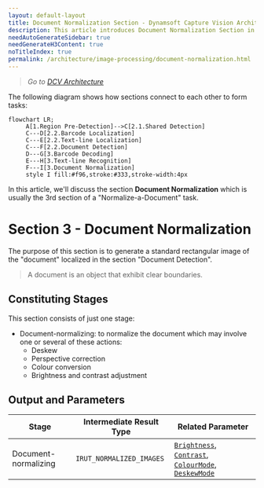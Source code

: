 ```yaml
---
layout: default-layout
title: Document Normalization Section - Dynamsoft Capture Vision Architecture
description: This article introduces Document Normalization Section in the Dynamsoft Capture Vision architecture.
needAutoGenerateSidebar: true
needGenerateH3Content: true
noTitleIndex: true
permalink: /architecture/image-processing/document-normalization.html
---
```


> *Go to [DCV Architecture](../index.md)*

The following diagram shows how sections connect to each other to form tasks:

```mermaid
flowchart LR;
     A[1.Region Pre-Detection]-->C[2.1.Shared Detection]
     C---D[2.2.Barcode Localization]
     C---E[2.2.Text-line Localization]
     C---F[2.2.Document Detection]
     D---G[3.Barcode Decoding]
     E---H[3.Text-line Recognition]
     F---I[3.Document Normalization]
     style I fill:#f96,stroke:#333,stroke-width:4px
```

In this article, we'll discuss the section **Document Normalization** which is usually the 3rd section of a "Normalize-a-Document" task.

# Section 3 - Document Normalization

The purpose of this section is to generate a standard rectangular image of the "document" localized in the section "Document Detection".

> A document is an object that exhibit clear boundaries.

## Constituting Stages

This section consists of just one stage:

- Document-normalizing: to normalize the document which may involve one or several of these actions:
  - Deskew
  - Perspective correction
  - Colour conversion
  - Brightness and contrast adjustment

## Output and Parameters

| Stage | Intermediate Result Type | Related Parameter |
| ----- | ------------------------ | ----------------- |
| Document-normalizing | `IRUT_NORMALIZED_IMAGES`  | [`Brightness`](../../parameters/reference/document-normalizer-task-settings/brightness.md), [`Contrast`](../../parameters/reference/document-normalizer-task-settings/contrast.md), [`ColourMode`](../../parameters/reference/document-normalizer-task-settings/colour-mode.md), [`DeskewMode`](../../parameters/reference/document-normalizer-task-settings/deskew-mode.md) |
